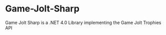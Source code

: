 Game-Jolt-Sharp
===============

Game Jolt Sharp is a .NET 4.0 Library implementing the Game Jolt Trophies API
